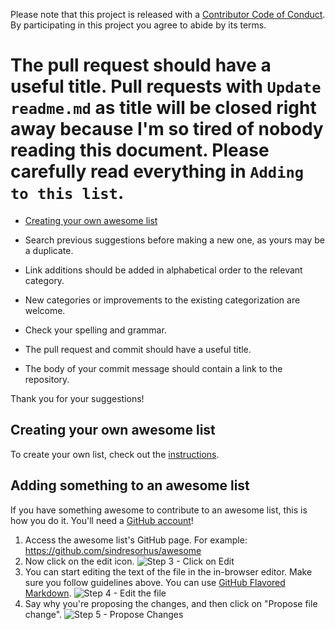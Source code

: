Please note that this project is released with a [Contributor Code of Conduct](code-of-conduct.md). By participating in this project you agree to abide by its terms.
# The pull request should have a useful title. Pull requests with `Update readme.md` as title will be closed right away because I'm so tired of nobody reading this document. Please carefully read everything in `Adding to this list`.


- [Creating your own awesome list](#creating-your-own-awesome-list)

- Search previous suggestions before making a new one, as yours may be a duplicate.
- Link additions should be added in alphabetical order to the relevant category.
- New categories or improvements to the existing categorization are welcome.
- Check your spelling and grammar.
- The pull request and commit should have a useful title.
- The body of your commit message should contain a link to the repository.

Thank you for your suggestions!

## Creating your own awesome list
To create your own list, check out the [instructions](https://github.com/sindresorhus/awesome/blob/master/create-list.md).
## Adding something to an awesome list

If you have something awesome to contribute to an awesome list, this is how you do it.
You'll need a [GitHub account](https://github.com/join)!
1. Access the awesome list's GitHub page. For example: https://github.com/sindresorhus/awesome
3. Now click on the edit icon. ![Step 3 - Click on Edit](https://cloud.githubusercontent.com/assets/170270/9402927/6506af22-480c-11e5-8c18-7ea823530099.png)
4. You can start editing the text of the file in the in-browser editor. Make sure you follow guidelines above. You can use [GitHub Flavored Markdown](https://help.github.com/articles/github-flavored-markdown/). ![Step 4 - Edit the file](https://cloud.githubusercontent.com/assets/170270/9402932/7301c3a0-480c-11e5-81f5-7e343b71674f.png)
5. Say why you're proposing the changes, and then click on "Propose file change". ![Step 5 - Propose Changes](https://cloud.githubusercontent.com/assets/170270/9402937/7dd0652a-480c-11e5-9138-bd14244593d5.png)



